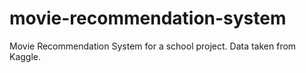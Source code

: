 # movie-recommendation-system
Movie Recommendation System for a school project. Data taken from Kaggle.
